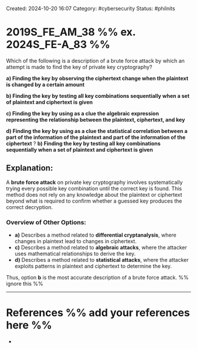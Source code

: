 Created: 2024-10-20 16:07
Category: #cybersecurity
Status: #philnits



# 2019S_FE_AM_38 %% ex. 2024S_FE-A_83 %%

Which of the following is a description of a brute force attack by which an attempt is made to find the key of private key cryptography?

**a) Finding the key by observing the ciphertext change when the plaintext is changed by a certain amount**

**b) Finding the key by testing all key combinations sequentially when a set of plaintext and ciphertext is given**

**c) Finding the key by using as a clue the algebraic expression representing the relationship between the plaintext, ciphertext, and key**

**d) Finding the key by using as a clue the statistical correlation between a part of the information of the plaintext and part of the information of the ciphertext**
?
**b) Finding the key by testing all key combinations sequentially when a set of plaintext and ciphertext is given**
## **Explanation:**

A **brute force attack** on private key cryptography involves systematically trying every possible key combination until the correct key is found. This method does not rely on any knowledge about the plaintext or ciphertext beyond what is required to confirm whether a guessed key produces the correct decryption.

### Overview of Other Options:

- **a)** Describes a method related to **differential cryptanalysis**, where changes in plaintext lead to changes in ciphertext.
- **c)** Describes a method related to **algebraic attacks**, where the attacker uses mathematical relationships to derive the key.
- **d)** Describes a method related to **statistical attacks**, where the attacker exploits patterns in plaintext and ciphertext to determine the key.

Thus, option **b** is the most accurate description of a brute force attack.
%% ignore this %%
<!--SR:!2025-03-10,15,290-->
---









# References %% add your references here %%
- 